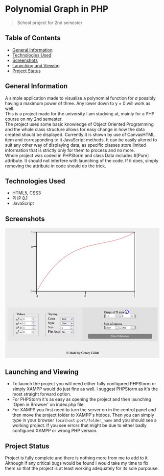 # Polynomial Graph in PHP
> School project for 2nd semester

## Table of Contents
* [General Information](#general-information)
* [Technologies Used](#technologies-used)
* [Screenshots](#screenshots)
* [Launching and Viewing](#launching-and-viewing)
* [Project Status](#project-status)

## General Information
A simple application made to visualise a polynomial function for *a* possibly having a maximum power of three. Any lower down to y = 0 will work as well.\
This is a project made for the university I am studying at, mainly for a PHP course on my 2nd semester.\
The project uses some basic knowledge of Object Oriented Programming and the whole class structure allows for easy change in how the data created should be displayed. Currently it is shown by use of CanvasHTML item and corresponding to it JavaScript methods. It can be easily altered to suit any other way of displaying data, as specific classes store limited information that is strictly only for them to process and no more.\
Whole project was coded in PHPStorm and class Data includes #[Pure] attribute. It should not interfere with launching of the code. If it does, simply removing the attribute in code should do the trick.

## Technologies Used
- HTML5, CSS3
- PHP 8.1
- JavaScript

## Screenshots
![Image-1](./imgs/img1.jpg?raw=true)

## Launching and Viewing
- To launch the project you will need either fully configured PHPStorm or simply XAMPP would do just fine as well. I suggest PHPStorm as it's the most straight forward option.
- For PHPStorm it's as easy as opening the project and then launching 'Open in Browser' on index.php file. 
- For XAMPP you first need to turn the server on in the control panel and then move the project folder to XAMPP's htdocs. Then you can simply type in your browser `localhost:port/folder_name` and you should see a working project. If you see errors that might be due to either badly configured XAMPP or wrong PHP version. 

## Project Status
Project is fully complete and there is nothing more from me to add to it. Although if any critical bugs would be found I would take my time to fix them so that the project is at least working adequately for its sole purpouse.
